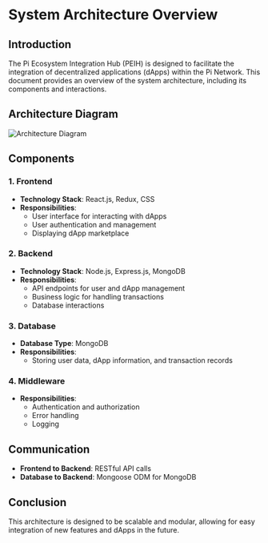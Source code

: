 # System Architecture Overview

## Introduction
The Pi Ecosystem Integration Hub (PEIH) is designed to facilitate the integration of decentralized applications (dApps) within the Pi Network. This document provides an overview of the system architecture, including its components and interactions.

## Architecture Diagram
![Architecture Diagram](path/to/docs/PiEcosystemHub.jpeg)

## Components

### 1. Frontend
- **Technology Stack**: React.js, Redux, CSS
- **Responsibilities**:
  - User interface for interacting with dApps
  - User authentication and management
  - Displaying dApp marketplace

### 2. Backend
- **Technology Stack**: Node.js, Express.js, MongoDB
- **Responsibilities**:
  - API endpoints for user and dApp management
  - Business logic for handling transactions
  - Database interactions

### 3. Database
- **Database Type**: MongoDB
- **Responsibilities**:
  - Storing user data, dApp information, and transaction records

### 4. Middleware
- **Responsibilities**:
  - Authentication and authorization
  - Error handling
  - Logging

## Communication
- **Frontend to Backend**: RESTful API calls
- **Database to Backend**: Mongoose ODM for MongoDB

## Conclusion
This architecture is designed to be scalable and modular, allowing for easy integration of new features and dApps in the future.
